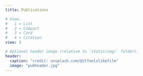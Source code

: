 ```yaml
---
title: Publications

# View.
#   1 = List
#   2 = Compact
#   3 = Card
#   4 = Citation
view: 3

# Optional header image (relative to `static/img/` folder).
header:
  caption: "credit: unsplash.com/@itfeelslikefilm"
  image: "pubheader.jpg"
---
```

